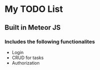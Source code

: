 # My TODO List 
## Built in Meteor JS

### Includes the following functionalites
- Login 
- CRUD for tasks 
- Authorization
